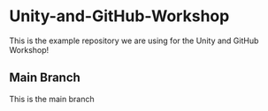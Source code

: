 # Unity-and-GitHub-Workshop
This is the example repository we are using for the Unity and GitHub Workshop!

## Main Branch
This is the main branch